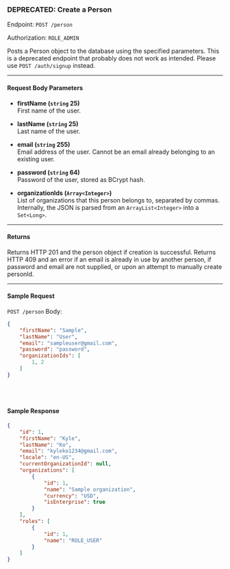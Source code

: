 ### DEPRECATED: Create a Person
Endpoint: `POST /person`

Authorization: `ROLE_ADMIN`

Posts a Person object to the database using the specified parameters. This is a deprecated endpoint that probably does not work as intended. Please use `POST /auth/signup` instead.
___
#### Request Body Parameters
- **firstName (`string` 25)**<br/>
First name of the user.

- **lastName (`string` 25)**<br/>
Last name of the user.

- **email (`string` 255)**<br/>
Email address of the user. Cannot be an email already belonging to an existing user.

- **password (`string` 64)**<br/>
Password of the user, stored as BCrypt hash.

- **organizationIds (`Array<Integer>`)**<br/>
List of organizations that this person belongs to, separated by commas. Internally, the JSON is parsed from an `ArrayList<Integer>` into a `Set<Long>`.
___
#### Returns
Returns HTTP 201 and the person object if creation is successful. Returns HTTP 409 and an error if an email is already in use by another person, if password and email are not supplied, or upon an attempt to manually create personId.
___
#### Sample Request
```POST /person```
Body:
``` json
{
    "firstName": "Sample",
    "lastName": "User",
    "email": "sampleuser@gmail.com",
    "password": "password",
    "organizationIds": [
        1, 2
    ]
}
```
<br />
<br />

#### Sample Response
```json
{
    "id": 1,
    "firstName": "Kyle",
    "lastName": "Ko",
    "email": "kyleko1234@gmail.com",
    "locale": "en-US",
    "currentOrganizationId": null,
    "organizations": [
        {
            "id": 1,
            "name": "Sample organization",
            "currency": "USD",
            "isEnterprise": true
        }
    ],
    "roles": [
        {
            "id": 1,
            "name": "ROLE_USER"
        }
    ]
}
```